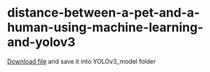 # distance-between-a-pet-and-a-human-using-machine-learning-and-yolov3

[Download file](yolov3.weights) and save it into YOLOv3_model folder
